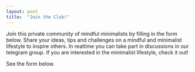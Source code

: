 ```yaml
---
layout: post
title:  "Join the Club!"
---
```


Join this private community of mindful minimalists by filling in the form below. Share your ideas, tips and challenges on a mindful and minimalist lifestyle to inspire others. In realtime you can take part in discussions in our telegram group. If you are interested in the minimalist lifestyle, check it out!

See the form below.

